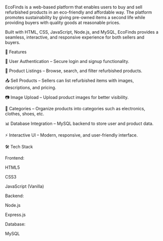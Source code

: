 EcoFinds is a web-based platform that enables users to buy and sell refurbished products in an eco-friendly and affordable way. The platform promotes sustainability by giving pre-owned items a second life while providing buyers with quality goods at reasonable prices.

Built with HTML, CSS, JavaScript, Node.js, and MySQL, EcoFinds provides a seamless, interactive, and responsive experience for both sellers and buyers.

🚀 Features

🔑 User Authentication – Secure login and signup functionality.

🛒 Product Listings – Browse, search, and filter refurbished products.

📤 Sell Products – Sellers can list refurbished items with images, descriptions, and pricing.

📷 Image Upload – Upload product images for better visibility.

📂 Categories – Organize products into categories such as electronics, clothes, shoes, etc.

📊 Database Integration – MySQL backend to store user and product data.

⚡ Interactive UI – Modern, responsive, and user-friendly interface.

🛠️ Tech Stack

Frontend:

HTML5

CSS3

JavaScript (Vanilla)

Backend:

Node.js

Express.js

Database:

MySQL
